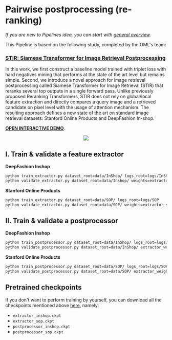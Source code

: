 # Pairwise postprocessing (re-ranking)

*If you are new to Pipelines idea, you can start with
[general overview](https://open-metric-learning.readthedocs.io/en/latest/oml/pipelines_general.html).*

This Pipeline is based on the following study, completed by the OML's team:

### [STIR: Siamese Transformer for Image Retrieval Postprocessing](link)

In this work, we first construct a baseline model trained with
triplet loss with hard negatives mining that performs at the state of the art
level but remains simple. Second, we introduce a novel
approach for image retrieval postprocessing called Siamese Transformer
for Image Retrieval (STIR) that reranks several top outputs in a single
forward pass. Unlike previously proposed Reranking Transformers, STIR
does not rely on global/local feature extraction and directly compares a
query image and a retrieved candidate on pixel level with the usage of
attention mechanism. The resulting approach defines a new state of the
art on standard image retrieval datasets: Stanford Online Products and
DeepFashion In-shop.

[**OPEN INTERACTIVE DEMO**](https://dapladoc-oml-postprocessing-demo-srcappmain-pfh2g0.streamlit.app/).

<div align="center">

![](https://i.ibb.co/CMd56Dd/stir2.png)

<div align="left">

## I. Train & validate a feature extractor

**DeepFashion Inshop**
```bash
python train_extractor.py dataset_root=data/InShop/ logs_root=logs/InShop
python validate_extractor.py dataset_root=data/Inshop/ weights=extractor_inshop.ckpt
```

**Stanford Online Products**
```bash
python train_extractor.py dataset_root=data/SOP/ logs_root=logs/SOP
python validate_extractor.py dataset_root=data/SOP/ weights=extractor_sop.ckpt
```

## II. Train & validate a postprocessor

**DeepFashion Inshop**
```bash
python train_postprocessor.py dataset_root=data/InShop/ logs_root=logs/InShop extractor_weights=extractor_inshop.ckpt
python validate_postprocessor.py dataset_root=data/InShop/ extractor_weights=extractor_inshop.ckpt postprocessor_weights=postprocessor_inshop.ckpt
```

**Stanford Online Products**
```bash
python train_postprocessor.py dataset_root=data/SOP/ logs_root=logs/SOP extractor_weights=extractor_sop.ckpt
python validate_postprocessor.py dataset_root=data/SOP/ extractor_weights=extractor_sop.ckpt postprocessor_weights=postprocessor_sop.ckpt
```

## Pretrained checkpoints
If you don't want to perform training by yourself, you can download all the checkpoints mentioned above
[here](https://drive.google.com/drive/folders/1EIuAJYmgMq9AkUomHaxU8thiYyQ3kCxn?usp=share_link), namely:
* `extractor_inshop.ckpt`
* `extractor_sop.ckpt`
* `postprocessor_inshop.ckpt`
* `postprocessor_sop.ckpt`
